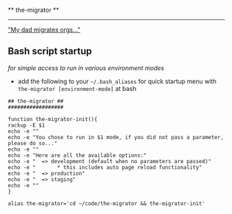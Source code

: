 ** the-migrator **
******************

  ["My dad migrates orgs..."](http://www.youtube.com/watch?v=nP2xnAMQ3HM)

## Bash script startup
*for simple access to run in various environment modes*

- add the following to your `~/.bash_aliases` for quick startup menu with ```the-migrator [environment-mode]``` at bash

```
## the-migrator ##
##################

function the-migrator-init(){
rackup -E $1
echo -e ""
echo -e "You chose to run in $1 mode, if you did not pass a parameter, please do so..."
echo -e ""
echo -e "Here are all the available options:"
echo -e "  => development (default when no parameters are passed)"
echo -e "       * this includes auto page reload functionality"
echo -e "  => production"
echo -e "  => staging"
echo -e ""
}

alias the-migrator='cd ~/code/the-migrator && the-migrator-init'
```